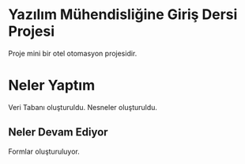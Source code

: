 
# Yazılım Mühendisliğine Giriş Dersi Projesi

Proje mini bir otel otomasyon projesidir.


# Neler Yaptım
Veri Tabanı oluşturuldu.
Nesneler oluşturuldu.




## Neler Devam Ediyor


  Formlar oluşturuluyor.
  